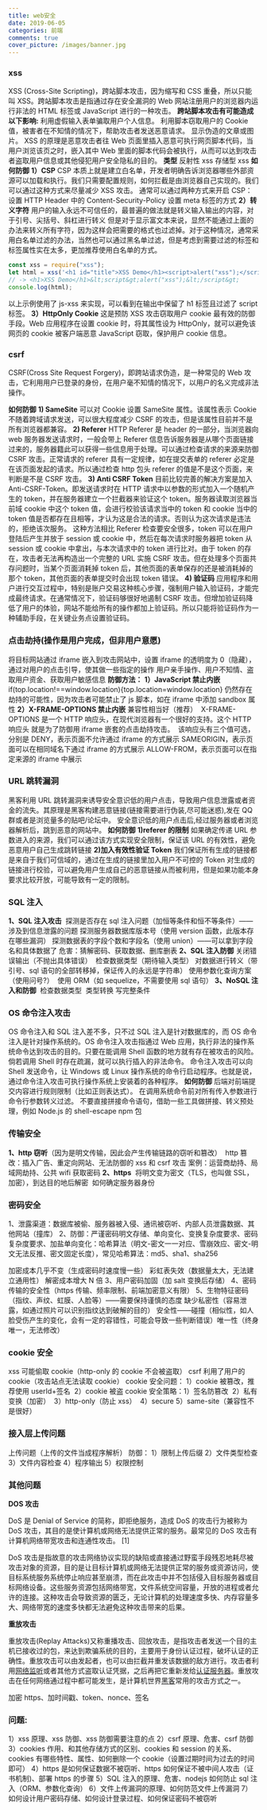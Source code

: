 ```yaml
---
title: web安全
date: 2019-06-05
categories: 前端
comments: true
cover_picture: /images/banner.jpg
---
```

<!-- more -->

### xss

XSS (Cross-Site Scripting)，跨站脚本攻击，因为缩写和 CSS 重叠，所以只能叫 XSS。跨站脚本攻击是指通过存在安全漏洞的 Web 网站注册用户的浏览器内运行非法的 HTML 标签或 JavaScript 进行的一种攻击。
**跨站脚本攻击有可能造成以下影响:**
利用虚假输入表单骗取用户个人信息。
利用脚本窃取用户的 Cookie 值，被害者在不知情的情况下，帮助攻击者发送恶意请求。
显示伪造的文章或图片。
XSS 的原理是恶意攻击者往 Web 页面里插入恶意可执行网页脚本代码，当用户浏览该页之时，嵌入其中 Web 里面的脚本代码会被执行，从而可以达到攻击者盗取用户信息或其他侵犯用户安全隐私的目的。
**类型**
反射性 xss
存储型 xss
**如何防御**
**1）CSP**
CSP 本质上就是建立白名单，开发者明确告诉浏览器哪些外部资源可以加载和执行。我们只需要配置规则，如何拦截是由浏览器自己实现的。我们可以通过这种方式来尽量减少 XSS 攻击。
通常可以通过两种方式来开启 CSP：
设置 HTTP Header 中的 Content-Security-Policy
设置 meta 标签的方式
**2）转义字符**
用户的输入永远不可信任的，最普遍的做法就是转义输入输出的内容，对于引号、尖括号、斜杠进行转义
但是对于显示富文本来说，显然不能通过上面的办法来转义所有字符，因为这样会把需要的格式也过滤掉。对于这种情况，通常采用白名单过滤的办法，当然也可以通过黑名单过滤，但是考虑到需要过滤的标签和标签属性实在太多，更加推荐使用白名单的方式。

```javascript
const xss = require("xss");
let html = xss('<h1 id="title">XSS Demo</h1><script>alert("xss");</script>');
// -> <h1>XSS Demo</h1>&lt;script&gt;alert("xss");&lt;/script&gt;
console.log(html);
```

以上示例使用了 js-xss 来实现，可以看到在输出中保留了 h1 标签且过滤了 script 标签。
**3）HttpOnly Cookie**
这是预防 XSS 攻击窃取用户 cookie 最有效的防御手段。Web 应用程序在设置 cookie 时，将其属性设为 HttpOnly，就可以避免该网页的 cookie 被客户端恶意 JavaScript 窃取，保护用户 cookie 信息。

### csrf

CSRF(Cross Site Request Forgery)，即跨站请求伪造，是一种常见的 Web 攻击，它利用用户已登录的身份，在用户毫不知情的情况下，以用户的名义完成非法操作。

**如何防御**
**1) SameSite**
可以对 Cookie 设置 SameSite 属性。该属性表示 Cookie 不随着跨域请求发送，可以很大程度减少 CSRF 的攻击，但是该属性目前并不是所有浏览器都兼容。
**2) Referer**
HTTP Referer 是 header 的一部分，当浏览器向 web 服务器发送请求时，一般会带上 Referer 信息告诉服务器是从哪个页面链接过来的，服务器籍此可以获得一些信息用于处理。可以通过检查请求的来源来防御 CSRF 攻击。正常请求的 referer 具有一定规律，如在提交表单的 referer 必定是在该页面发起的请求。所以通过检查 http 包头 referer 的值是不是这个页面，来判断是不是 CSRF 攻击。
**3) Anti CSRF Token**
目前比较完善的解决方案是加入 Anti-CSRF-Token。即发送请求时在 HTTP 请求中以参数的形式加入一个随机产生的 token，并在服务器建立一个拦截器来验证这个 token。服务器读取浏览器当前域 cookie 中这个 token 值，会进行校验该请求当中的 token 和 cookie 当中的 token 值是否都存在且相等，才认为这是合法的请求。否则认为这次请求是违法的，拒绝该次服务。
这种方法相比 Referer 检查要安全很多，token 可以在用户登陆后产生并放于 session 或 cookie 中，然后在每次请求时服务器把 token 从 session 或 cookie 中拿出，与本次请求中的 token 进行比对。由于 token 的存在，攻击者无法再构造出一个完整的 URL 实施 CSRF 攻击。但在处理多个页面共存问题时，当某个页面消耗掉 token 后，其他页面的表单保存的还是被消耗掉的那个 token，其他页面的表单提交时会出现 token 错误。
**4) 验证码**
应用程序和用户进行交互过程中，特别是账户交易这种核心步骤，强制用户输入验证码，才能完成最终请求。在通常情况下，验证码够很好地遏制 CSRF 攻击。但增加验证码降低了用户的体验，网站不能给所有的操作都加上验证码。所以只能将验证码作为一种辅助手段，在关键业务点设置验证码。

### 点击劫持(操作是用户完成，但非用户意愿)

将目标网站通过 iframe 嵌入到攻击网站中，设置 iframe 的透明度为 0（隐藏），通过对用户的点击引导，使其做一些指定的操作
用户亲手操作、用户不知情、盗取用户资金、获取用户敏感信息
**防御方法：**
**1）JavaScript 禁止内嵌**
​ if(top.location!==window.location){top.location=window.location}
​ 仍然存在劫持的可能性，因为攻击者可能禁止了 js 脚本，如在 iframe 中添加 sandbox 属性
**2）X-FRAME-OPTIONS 禁止内嵌**
​ 兼容性相当好（推荐）
​ X-FRAME-OPTIONS 是一个 HTTP 响应头，在现代浏览器有一个很好的支持。这个 HTTP 响应头 就是为了防御用 iframe 嵌套的点击劫持攻击。
​ 该响应头有三个值可选，分别是
​ DENY，表示页面不允许通过 iframe 的方式展示
​ SAMEORIGIN，表示页面可以在相同域名下通过 iframe 的方式展示
​ ALLOW-FROM，表示页面可以在指定来源的 iframe 中展示

### URL 跳转漏洞

黑客利用 URL 跳转漏洞来诱导安全意识低的用户点击，导致用户信息泄露或者资金的流失。其原理是黑客构建恶意链接(链接需要进行伪装,尽可能迷惑),发在 QQ 群或者是浏览量多的贴吧/论坛中。
安全意识低的用户点击后,经过服务器或者浏览器解析后，跳到恶意的网站中。
**如何防御**
**1)referer 的限制**
如果确定传递 URL 参数进入的来源，我们可以通过该方式实现安全限制，保证该 URL 的有效性，避免恶意用户自己生成跳转链接
**2)加入有效性验证 Token**
我们保证所有生成的链接都是来自于我们可信域的，通过在生成的链接里加入用户不可控的 Token 对生成的链接进行校验，可以避免用户生成自己的恶意链接从而被利用，但是如果功能本身要求比较开放，可能导致有一定的限制。

### SQL 注入

**1、SQL 注入攻击**
​ 探测是否存在 sql 注入问题（加恒等条件和恒不等条件）——涉及到信息泄露的问题
​ 探测服务器数据库版本号（使用 version 函数，此版本存在哪些漏洞）
​ 探测数据表的字段个数和字段名（使用 union）——可以拿到字段名和具体数据了
​ 危害：猜解密码、获取数据、删库删表
**2、SQL 注入防御**
​ 关闭错误输出（不抛出具体错误）
​ 检查数据类型（期待输入类型）
​ 对数据进行转义（带引号、sql 语句的全部转移掉，保证传入的永远是字符串）
​ 使用参数化查询方案（使用问号?）
​ 使用 ORM（如 sequelize，不需要使用 sql 语句）
**3、NoSQL 注入和防御**
​ 检查数据类型
​ 类型转换
​ 写完整条件

### OS 命令注入攻击

OS 命令注入和 SQL 注入差不多，只不过 SQL 注入是针对数据库的，而 OS 命令注入是针对操作系统的。OS 命令注入攻击指通过 Web 应用，执行非法的操作系统命令达到攻击的目的。只要在能调用 Shell 函数的地方就有存在被攻击的风险。倘若调用 Shell 时存在疏漏，就可以执行插入的非法命令。
命令注入攻击可以向 Shell 发送命令，让 Windows 或 Linux 操作系统的命令行启动程序。也就是说，通过命令注入攻击可执行操作系统上安装着的各种程序。
**如何防御**
后端对前端提交内容进行规则限制（比如正则表达式）。
在调用系统命令前对所有传入参数进行命令行参数转义过滤。
不要直接拼接命令语句，借助一些工具做拼接、转义预处理，例如 Node.js 的 shell-escape npm 包

### 传输安全

**1、http 窃听**（因为是明文传输，因此会产生传输链路的窃听和篡改）
​ http 篡改：插入广告、重定向网站、无法防御的 xss 和 csrf 攻击
​ 案例：运营商劫持、局域网劫持、公共 wifi 获取密码
**2、https**
​ 将明文变为密文（TLS，也叫做 SSL，加密），到达目的地后解密
​ 如何确定服务器身份

### 密码安全

1、泄露渠道：数据库被偷、服务器被入侵、通讯被窃听、内部人员泄露数据、其他网站（撞库）
2、防御：严谨密码明文存储、单向变化、变换复杂度要求、密码复杂度要求、加盐
​ 单向变化：哈希算法（明文-密文一一对应、雪崩效应、密文-明文无法反推、密文固定长度），常见哈希算法：md5、sha1、sha256

加密成本几乎不变（生成密码时速度慢一些）
彩虹表失效（数据量太大，无法建立通用性）
解密成本增大 N 倍
3、用户密码加固（加 salt 变换后存储）
4、密码传输的安全性（https 传输、频率限制、前端加密意义有限）
5、生物特征密码（指纹、声纹、虹膜、人脸等）——需要保持谨慎的态度
​ 缺少私密性（容易泄露，如通过照片可以识别指纹达到破解的目的）
​ 安全性——碰撞（相似性，如人脸受伤产生的变化，会有一定的容错性，可能会导致一些判断错误）
​ 唯一性（终身唯一，无法修改）

### cookie 安全

xss 可能偷取 cookie（http-only 的 cookie 不会被盗取）
csrf 利用了用户的 cookie（攻击站点无法读取 cookie）
cookie 安全问题：
​ 1）cookie 被篡改，推荐使用 userId+签名
​ 2）cookie 被盗
cookie 安全策略：
​ 1）签名防篡改
​ 2）私有变换（加密）
​ 3）http-only（防止 xss）
​ 4）secure
​ 5）same-site（兼容性不是很好）

### 接入层上传问题

上传问题（上传的文件当成程序解析）
防御：
1）限制上传后缀
2）文件类型检查
3）文件内容检查
4）程序输出
5）权限控制

### 其他问题

**DOS 攻击**

DoS 是 Denial of Service 的简称，即拒绝服务，造成 DoS 的攻击行为被称为 DoS 攻击，其目的是使计算机或网络无法提供正常的服务。最常见的 DoS 攻击有计算机网络带宽攻击和连通性攻击。 [1]

DoS 攻击是指故意的攻击网络协议实现的缺陷或直接通过野蛮手段残忍地耗尽被攻击对象的资源，目的是让目标计算机或网络无法提供正常的服务或资源访问，使目标系统服务系统停止响应甚至崩溃，而在此攻击中并不包括侵入目标服务器或目标网络设备。这些服务资源包括网络带宽，文件系统空间容量，开放的进程或者允许的连接。这种攻击会导致资源的匮乏，无论计算机的处理速度多快、内存容量多大、网络带宽的速度多快都无法避免这种攻击带来的后果。

**重放攻击**

重放攻击(Replay Attacks)又称重播攻击、回放攻击，是指攻击者发送一个目的主机已接收过的包，来达到欺骗系统的目的，主要用于身份认证过程，破坏认证的正确性。重放攻击可以由发起者，也可以由拦截并重发该数据的敌方进行。攻击者利用[网络监听](https://baike.baidu.com/item/%E7%BD%91%E7%BB%9C%E7%9B%91%E5%90%AC/10914318)或者其他方式盗取认证凭据，之后再把它重新发给[认证服务器](https://baike.baidu.com/item/%E8%AE%A4%E8%AF%81%E6%9C%8D%E5%8A%A1%E5%99%A8)。重放攻击在任何网络通过程中都可能发生，是计算机世界[黑客](https://baike.baidu.com/item/%E9%BB%91%E5%AE%A2/118396)常用的攻击方式之一。

加密 https、加时间戳、token、nonce、签名

### 问题:

1）xss 原理、xss 防御、xss 防御需要注意的点
2）csrf 原理、危害、csrf 防御
3）cookies 作用、和其他存储方式的区别、cookies 和 session 的关系、cookies 有哪些特性、属性、如何删除一个 cookie（设置过期时间为过去的时间即可）
4）https 是如何保证数据不被窃听、https 如何保证不被中间人攻击（证书机制)、部署 https 的步骤
5）SQL 注入的原理、危害、nodejs 如何防止 sql 注入（ORM、参数化查询）
6）文件上传漏洞的原理、如何防范文件上传漏洞
7）如何设计用户密码存储、如何设计登录过程、如何保证密码不被窃听